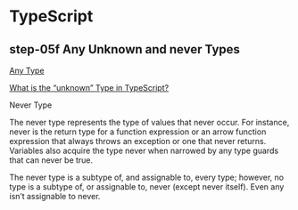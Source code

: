 # TypeScript

## step-05f Any Unknown and never Types

[Any Type](https://www.typescriptlang.org/docs/handbook/2/everyday-types.html#any)

[What is the “unknown” Type in TypeScript?](https://javascript.plainenglish.io/what-is-the-unknown-type-in-typescript-5ef6c5333b81)

Never Type

The never type represents the type of values that never occur. For instance, never is the return type for a function expression or an arrow function expression that always throws an exception or one that never returns. Variables also acquire the type never when narrowed by any type guards that can never be true.

The never type is a subtype of, and assignable to, every type; however, no type is a subtype of, or assignable to, never (except never itself). Even any isn’t assignable to never.

